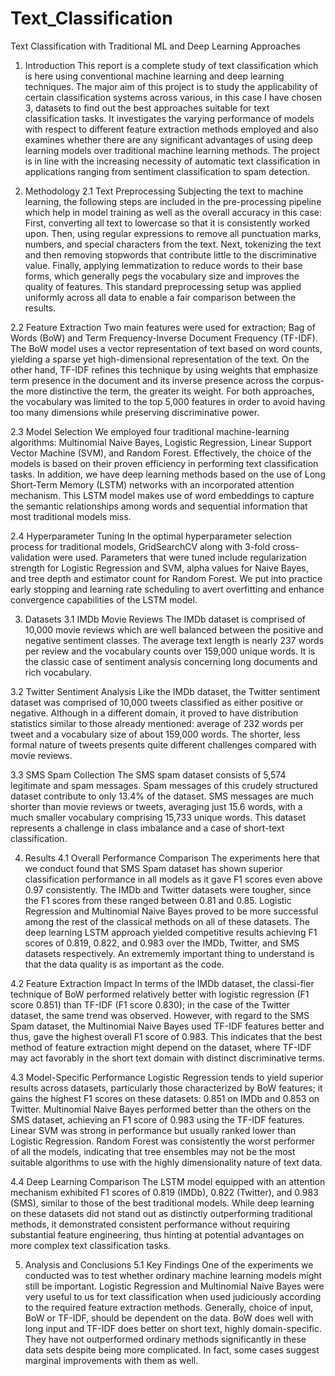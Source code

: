 # Text_Classification
Text Classification with Traditional ML and Deep Learning Approaches
1. Introduction
This report is a complete study of text classification which is here using conventional machine learning and deep learning techniques. The major aim of this project is to study the applicability of certain classification systems across various, in this case I have chosen 3, datasets to find out the best approaches suitable for text classification tasks. It investigates the varying performance of models with respect to different feature extraction methods employed and also examines whether there are any significant advantages of using deep learning models over traditional machine learning methods. The project is in line with the increasing necessity of automatic text classification in applications ranging from sentiment classification to spam detection.

2. Methodology
2.1 Text Preprocessing
Subjecting the text to machine learning, the following steps are included in the pre-processing pipeline which help in model training as well as the overall accuracy in this case: First, converting all text to lowercase so that it is consistently worked upon. Then, using regular expressions to remove all punctuation marks, numbers, and special characters from the text. Next, tokenizing the text and then removing stopwords that contribute little to the discriminative value. Finally, applying lemmatization to reduce words to their base forms, which generally pegs the vocabulary size and improves the quality of features. This standard preprocessing setup was applied uniformly across all data to enable a fair comparison between the results.

2.2 Feature Extraction
Two main features were used for extraction; Bag of Words (BoW) and Term Frequency-Inverse Document Frequency (TF-IDF). The BoW model uses a vector representation of text based on word counts, yielding a sparse yet high-dimensional representation of the text. On the other hand, TF-IDF refines this technique by using weights that emphasize term presence in the document and its inverse presence across the corpus-the more distinctive the term, the greater its weight. For both approaches, the vocabulary was limited to the top 5,000 features in order to avoid having too many dimensions while preserving discriminative power.

2.3 Model Selection
We employed four traditional machine-learning algorithms: Multinomial Naive Bayes, Logistic Regression, Linear Support Vector Machine (SVM), and Random Forest. Effectively, the choice of the models is based on their proven efficiency in performing text classification tasks. In addition, we have deep learning methods based on the use of Long Short-Term Memory (LSTM) networks with an incorporated attention mechanism. This LSTM model makes use of word embeddings to capture the semantic relationships among words and sequential information that most traditional models miss.

2.4 Hyperparameter Tuning
In the optimal hyperparameter selection process for traditional models, GridSearchCV along with 3-fold cross-validation were used. Parameters that were tuned include regularization strength for Logistic Regression and SVM, alpha values for Naive Bayes, and tree depth and estimator count for Random Forest. We put into practice early stopping and learning rate scheduling to avert overfitting and enhance convergence capabilities of the LSTM model.

3. Datasets
3.1 IMDb Movie Reviews
The IMDb dataset is comprised of 10,000 movie reviews which are well balanced between the positive and negative sentiment classes. The average text length is nearly 237 words per review and the vocabulary counts over 159,000 unique words. It is the classic case of sentiment analysis concerning long documents and rich vocabulary.

3.2 Twitter Sentiment Analysis
Like the IMDb dataset, the Twitter sentiment dataset was comprised of 10,000 tweets classified as either positive or negative. Although in a different domain, it proved to have distribution statistics similar to those already mentioned: average of 232 words per tweet and a vocabulary size of about 159,000 words. The shorter, less formal nature of tweets presents quite different challenges compared with movie reviews.

3.3 SMS Spam Collection
The SMS spam dataset consists of 5,574 legitimate and spam messages. Spam messages of this crudely structured dataset contribute to only 13.4% of the dataset. SMS messages are much shorter than movie reviews or tweets, averaging just 15.6 words, with a much smaller vocabulary comprising 15,733 unique words. This dataset represents a challenge in class imbalance and a case of short-text classification.

4. Results
4.1 Overall Performance Comparison
The experiments here that we conduct found that SMS Spam dataset has shown superior classification performance in all models as it gave F1 scores even above 0.97 consistently. The IMDb and Twitter datasets were tougher, since the F1 scores from these ranged between 0.81 and 0.85. Logistic Regression and Multinomial Naive Bayes proved to be more successful among the rest of the classical methods on all of these datasets. The deep learning LSTM approach yielded competitive results achieving F1 scores of 0.819, 0.822, and 0.983 over the IMDb, Twitter, and SMS datasets respectively. An extrememly important thing to understand is that the data quality is as important as the code.

4.2 Feature Extraction Impact
In terms of the IMDb dataset, the classi-fier technique of BoW performed relatively better with logistic regression (F1 score 0.851) than TF-IDF (F1 score 0.830); in the case of the Twitter dataset, the same trend was observed. However, with regard to the SMS Spam dataset, the Multinomial Naive Bayes used TF-IDF features better and thus, gave the highest overall F1 score of 0.983. This indicates that the best method of feature extraction might depend on the dataset, where TF-IDF may act favorably in the short text domain with distinct discriminative terms.

4.3 Model-Specific Performance
Logistic Regression tends to yield superior results across datasets, particularly those characterized by BoW features; it gains the highest F1 scores on these datasets: 0.851 on IMDb and 0.853 on Twitter. Multinomial Naive Bayes performed better than the others on the SMS dataset, achieving an F1 score of 0.983 using the TF-IDF features. Linear SVM was strong in performance but usually ranked lower than Logistic Regression. Random Forest was consistently the worst performer of all the models, indicating that tree ensembles may not be the most suitable algorithms to use with the highly dimensionality nature of text data.

4.4 Deep Learning Comparison
The LSTM model equipped with an attention mechanism exhibited F1 scores of 0.819 (IMDb), 0.822 (Twitter), and 0.983 (SMS), similar to those of the best traditional models. While deep learning on these datasets did not stand out as distinctly outperforming traditional methods, it demonstrated consistent performance without requiring substantial feature engineering, thus hinting at potential advantages on more complex text classification tasks.

5. Analysis and Conclusions
5.1 Key Findings
One of the experiments we conducted was to test whether ordinary machine learning models might still be important. Logistic Regression and Multinomial Naive Bayes were very useful to us for text classification when used judiciously according to the required feature extraction methods. Generally, choice of input, BoW or TF-IDF, should be dependent on the data. BoW does well with long input and TF-IDF does better on short text, highly domain-specific. They have not outperformed ordinary methods significantly in these data sets despite being more complicated. In fact, some cases suggest marginal improvements with them as well.

